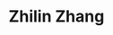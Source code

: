 ---
layout: item
title: Zhilin Zhang
collection: people
permalink: /people/zhilin
img: img/people/zhilin-zhang.jpg
position: EWADA DPhil Student
ext-url: https://www.cs.ox.ac.uk/people/zhilin.zhang/
---